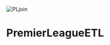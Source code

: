![PLjoin](https://user-images.githubusercontent.com/89876905/131950333-3b48b613-7484-425d-a807-b69d75114ff0.PNG)
# PremierLeagueETL
